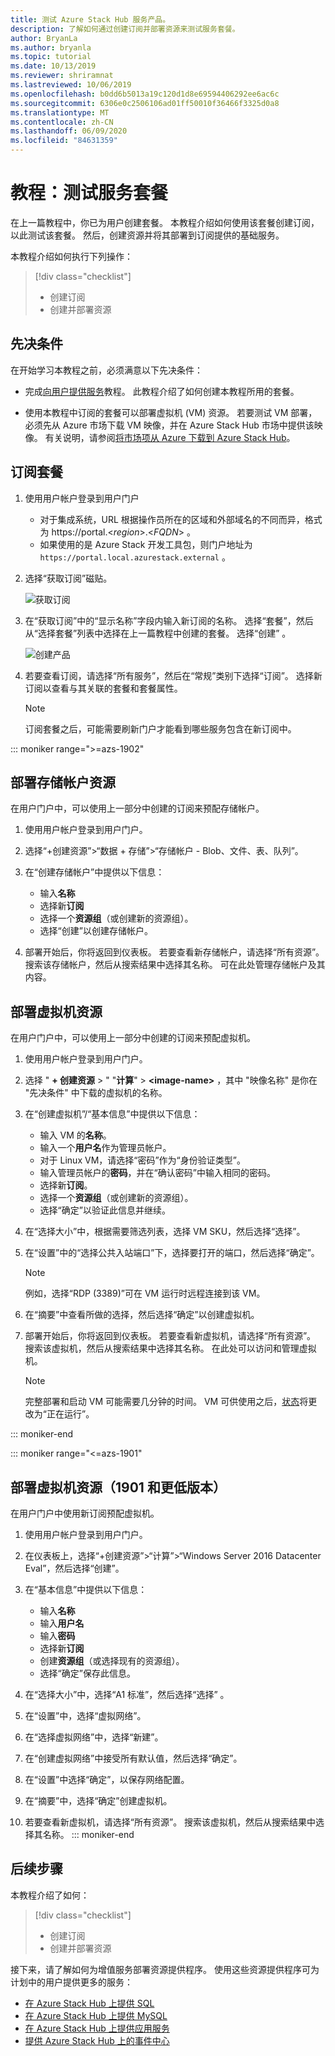 ```yaml
---
title: 测试 Azure Stack Hub 服务产品。
description: 了解如何通过创建订阅并部署资源来测试服务套餐。
author: BryanLa
ms.author: bryanla
ms.topic: tutorial
ms.date: 10/13/2019
ms.reviewer: shriramnat
ms.lastreviewed: 10/06/2019
ms.openlocfilehash: b0dd6b5013a19c120d1d8e69594406292ee6ac6c
ms.sourcegitcommit: 6306e0c2506106ad01ff50010f36466f3325d0a8
ms.translationtype: MT
ms.contentlocale: zh-CN
ms.lasthandoff: 06/09/2020
ms.locfileid: "84631359"
---
```

# <a name="tutorial-test-a-service-offering"></a>教程：测试服务套餐

在上一篇教程中，你已为用户创建套餐。 本教程介绍如何使用该套餐创建订阅，以此测试该套餐。 然后，创建资源并将其部署到订阅提供的基础服务。

本教程介绍如何执行下列操作：

> [!div class="checklist"]
> * 创建订阅
> * 创建并部署资源

## <a name="prerequisites"></a>先决条件

在开始学习本教程之前，必须满意以下先决条件：

- 完成[向用户提供服务](tutorial-offer-services.md)教程。 此教程介绍了如何创建本教程所用的套餐。

- 使用本教程中订阅的套餐可以部署虚拟机 (VM) 资源。 若要测试 VM 部署，必须先从 Azure 市场下载 VM 映像，并在 Azure Stack Hub 市场中提供该映像。 有关说明，请参阅[将市场项从 Azure 下载到 Azure Stack Hub](azure-stack-download-azure-marketplace-item.md)。 

## <a name="subscribe-to-the-offer"></a>订阅套餐

1. 使用用户帐户登录到用户门户 

   - 对于集成系统，URL 根据操作员所在的区域和外部域名的不同而异，格式为 https://portal.&lt;*region*&gt;.&lt;*FQDN*&gt; 。
   - 如果使用的是 Azure Stack 开发工具包，则门户地址为 `https://portal.local.azurestack.external` 。

1. 选择“获取订阅”磁贴。

   ![获取订阅](media/tutorial-test-offer/1-get-subscription.png)

1. 在“获取订阅”中的“显示名称”字段内输入新订阅的名称。  选择“套餐”，然后从“选择套餐”列表中选择在上一篇教程中创建的套餐。  选择“创建” 。

   ![创建产品](media/tutorial-test-offer/2-create-subscription.png)

1. 若要查看订阅，请选择“所有服务”，然后在“常规”类别下选择“订阅”。 选择新订阅以查看与其关联的套餐和套餐属性。

   >[!NOTE]
   >订阅套餐之后，可能需要刷新门户才能看到哪些服务包含在新订阅中。

::: moniker range=">=azs-1902"
## <a name="deploy-a-storage-account-resource"></a>部署存储帐户资源

在用户门户中，可以使用上一部分中创建的订阅来预配存储帐户。

1. 使用用户帐户登录到用户门户。

1. 选择“+创建资源”>“数据 + 存储”>“存储帐户 - Blob、文件、表、队列”。  

1. 在“创建存储帐户”中提供以下信息：
  
   - 输入**名称**
   - 选择新**订阅**
   - 选择一个**资源组**（或创建新的资源组）。 
   - 选择“创建”以创建存储帐户。

1. 部署开始后，你将返回到仪表板。 若要查看新存储帐户，请选择“所有资源”。 搜索该存储帐户，然后从搜索结果中选择其名称。 可在此处管理存储帐户及其内容。

## <a name="deploy-a-virtual-machine-resource"></a>部署虚拟机资源

在用户门户中，可以使用上一部分中创建的订阅来预配虚拟机。

1. 使用用户帐户登录到用户门户。

1. 选择 " **+ 创建资源** > " "**计算**" > **\<image-name\>** ，其中 "映像名称" 是你在 "先决条件" 中下载的虚拟机的名称。
1. 在“创建虚拟机”/“基本信息”中提供以下信息： 
  
   - 输入 VM 的**名称**。
   - 输入一个**用户名**作为管理员帐户。
   - 对于 Linux VM，请选择“密码”作为“身份验证类型”。
   - 输入管理员帐户的**密码**，并在“确认密码”中输入相同的密码。
   - 选择新**订阅**。
   - 选择一个**资源组**（或创建新的资源组）。 
   - 选择“确定”以验证此信息并继续。

1. 在“选择大小”中，根据需要筛选列表，选择 VM SKU，然后选择“选择”。   
1. 在“设置”中的“选择公共入站端口”下，选择要打开的端口，然后选择“确定”。  
   > [!NOTE]
   > 例如，选择“RDP (3389)”可在 VM 运行时远程连接到该 VM。
1. 在“摘要”中查看所做的选择，然后选择“确定”以创建虚拟机。   
1. 部署开始后，你将返回到仪表板。 若要查看新虚拟机，请选择“所有资源”。 搜索该虚拟机，然后从搜索结果中选择其名称。 在此处可以访问和管理虚拟机。
   > [!NOTE]
   > 完整部署和启动 VM 可能需要几分钟的时间。 VM 可供使用之后，[状态](/azure/virtual-machines/windows/states-lifecycle)将更改为“正在运行”。

::: moniker-end

::: moniker range="<=azs-1901"
## <a name="deploy-a-virtual-machine-resource-1901-and-earlier"></a>部署虚拟机资源（1901 和更低版本）

在用户门户中使用新订阅预配虚拟机。

1. 使用用户帐户登录到用户门户。

1. 在仪表板上，选择“+创建资源”>“计算”>“Windows Server 2016 Datacenter Eval”，然后选择“创建”。   

1. 在“基本信息”中提供以下信息：
  
   - 输入**名称**
   - 输入**用户名**
   - 输入**密码**
   - 选择新**订阅**
   - 创建**资源组**（或选择现有的资源组）。 
   - 选择“确定”保存此信息。

1. 在“选择大小”中，选择“A1 标准”，然后选择“选择”  。  
1. 在“设置”中，选择“虚拟网络”。 

1. 在“选择虚拟网络”中，选择“新建”。 

1. 在“创建虚拟网络”中接受所有默认值，然后选择“确定”。 

1. 在“设置”中选择“确定”，以保存网络配置。 

1. 在“摘要”中，选择“确定”创建虚拟机。   

1. 若要查看新虚拟机，请选择“所有资源”。 搜索该虚拟机，然后从搜索结果中选择其名称。
::: moniker-end

## <a name="next-steps"></a>后续步骤

本教程介绍了如何：

> [!div class="checklist"]
> * 创建订阅
> * 创建并部署资源 

接下来，请了解如何为增值服务部署资源提供程序。 使用这些资源提供程序可为计划中的用户提供更多的服务：

- [在 Azure Stack Hub 上提供 SQL](azure-stack-sql-resource-provider.md)
- [在 Azure Stack Hub 上提供 MySQL](azure-stack-mysql-resource-provider.md)
- [在 Azure Stack Hub 上提供应用服务](azure-stack-app-service-overview.md)
- [提供 Azure Stack Hub 上的事件中心](event-hubs-rp-overview.md)
